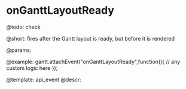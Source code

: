 onGanttLayoutReady
=============

@todo:
	check

@short:
	fires after the Gantt layout is ready, but before it is rendered  

@params:

@example:
gantt.attachEvent("onGanttLayoutReady",function(){
	// any custom logic here
});

@template:	api_event
@descr:

